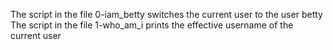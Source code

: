 The script in the file 0-iam_betty switches the current user to the user betty
The script in the file 1-who_am_i prints the effective username of the current user
